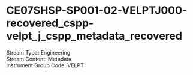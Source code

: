 # CE07SHSP-SP001-02-VELPTJ000-recovered_cspp-velpt_j_cspp_metadata_recovered

Stream Type: Engineering<br>
Stream Content: Metadata<br>
Instrument Group Code: VELPT<br>
